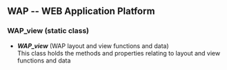 WAP -- WEB Application Platform
-------------------------------

### WAP_view  (static class)

* <b><i>WAP_view</i></b> (WAP layout and view functions and data) <br/>
  This class holds the methods and properties relating to layout and view functions and data
